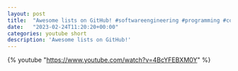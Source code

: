 ```yaml
---
layout: post
title:  "Awesome lists on GitHub! #softwareengineering #programming #coding"
date:   "2023-02-24T11:20:20+00:00"
categories: youtube short
description: 'Awesome lists on GitHub!'
---
```

{% youtube  "https://www.youtube.com/watch?v=4BcYFEBXM0Y" %}
<br />

